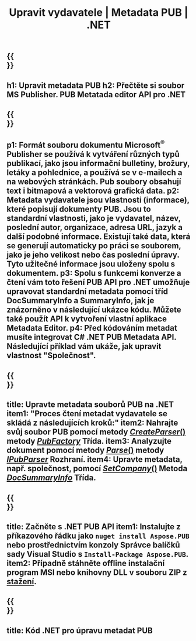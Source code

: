 ﻿---
translation: true
template: /_templates/metadata-net.md
title: Upravit vydavatele | Metadata PUB | .NET
description: Čtěte metadata vydavatele pomocí řešení PUB .NET API. Nativní rozhraní C# .NET API vám poskytuje přístup k vlastnostem SummaryInfo a DocSummaryInfo.
url: /net/metadata/pub/
metakeywords: editovat pub metadata net, pub file metadata C#, vydavatel metadat editor .net, read pub file metadata C#, read pub metadata .net
family: pub
platformtag: net
feature: metadata
aliases: /net/metadata/
---

{{<section banner>}}
---
h1: Upravit metadata PUB
h2: Přečtěte si soubor MS Publisher. PUB Metatada editor API pro .NET
---

{{<section overview>}}
---
p1: Formát souboru dokumentu Microsoft<sup>®</sup> Publisher se používá k vytváření různých typů publikací, jako jsou informační bulletiny, brožury, letáky a pohlednice, a používá se v e-mailech a na webových stránkách. Pub soubory obsahují text i bitmapová a vektorová grafická data.
p2: Metadata vydavatele jsou vlastnosti (informace), které popisují dokumenty PUB. Jsou to standardní vlastnosti, jako je vydavatel, název, poslední autor, organizace, adresa URL, jazyk a další podobné informace. Existují také data, která se generují automaticky po práci se souborem, jako je jeho velikost nebo čas poslední úpravy. Tyto užitečné informace jsou uloženy spolu s dokumentem.
p3: Spolu s funkcemi konverze a čtení vám toto řešení PUB API pro .NET umožňuje upravovat standardní metadata pomocí tříd DocSummaryInfo a SummaryInfo, jak je znázorněno v následující ukázce kódu. Můžete také použít API k vytvoření vlastní aplikace Metadata Editor.
p4: Před kódováním metadat musíte integrovat C# .NET PUB Metadata API. Následující příklad vám ukáže, jak upravit vlastnost "Společnost".
---

{{<section feature1>}}
---
title: Upravte metadata souborů PUB na .NET
item1: "Proces čtení metadat vydavatele se skládá z následujících kroků:"
item2: Nahrajte svůj soubor PUB pomocí metody [*CreateParser*()](https://reference.aspose.com/pub/net/aspose.pub/pubfactory/methods/createparser/index) metody [*PubFactory*](https://reference.aspose.com/pub/net/aspose.pub/pubfactory/) Třída.
item3: Analyzujte dokument pomocí metody [*Parse*()](https://reference.aspose.com/pub/net/aspose.pub/ipubparser/methods/parse) metody [*IPubParser*](https://reference.aspose.com/pub/net/aspose.pub/ipubparser/) Rozhraní.
item4: Upravte metadata, např. společnost, pomocí [*SetCompany*()](https://reference.aspose.com/pub/net/aspose.pub/docsummaryinfo/methods/setcompany) Metoda [*DocSummaryInfo*](https://reference.aspose.com/pub/net/aspose.pub/docsummaryinfo) Třída.
---

{{<section feature2>}}
---
title: Začněte s .NET PUB API
item1: Instalujte z příkazového řádku jako ```nuget install Aspose.PUB``` nebo prostřednictvím konzoly Správce balíčků sady Visual Studio s ```Install-Package Aspose.PUB```.
item2: Případně stáhněte offline instalační program MSI nebo knihovny DLL v souboru ZIP z [stažení](https://releases.aspose.com/pub/net/).
---

{{<section codeexample>}}
---
title: Kód .NET pro úpravu metadat PUB
---